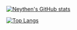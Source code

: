 [![Neythen's GitHub stats](https://github-readme-stats.vercel.app/api?username=zcqsntr)](https://github.com/anuraghazra/github-readme-stats)

[![Top Langs](https://github-readme-stats.vercel.app/api/top-langs/?username=zcqsntr)](https://github.com/anuraghazra/github-readme-stats)
<!--
**zcqsntr/zcqsntr** is a ✨ _special_ ✨ repository because its `README.md` (this file) appears on your GitHub profile.

Here are some ideas to get you started:

- 🔭 I’m currently working on ...
- 🌱 I’m currently learning ...
- 👯 I’m looking to collaborate on ...
- 🤔 I’m looking for help with ...
- 💬 Ask me about ...
- 📫 How to reach me: ...
- 😄 Pronouns: ...
- ⚡ Fun fact: ...
-->
